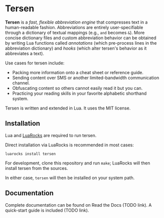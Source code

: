 # Tersen

**Tersen** is a *fast, flexible abbreviation engine*
    that compresses text in a human-readable fashion.
Abbreviations are entirely user-specifiable
    through a dictionary of textual mappings (e.g., `and` becomes `&`).
More concise dictionary files and custom abbreviation behavior
    can be obtained by writing Lua functions called
    *annotations* (which pre-process lines in the abbreviation dictionary)
    and *hooks* (which alter tersen's behavior as it abbreviates a text).

Use cases for tersen include:

* Packing more information onto a cheat sheet or reference guide.
* Sending content over SMS or another limited-bandwidth communication channel.
* Obfuscating content so others cannot easily read it but you can.
* Practicing your reading skills in your favorite alphabetic shorthand system.

Tersen is written and extended in Lua.
It uses the MIT license.


## Installation

Lua and [LuaRocks](https://luarocks.org) are required to run tersen.

Direct installation via LuaRocks is recommended in most cases:

```
luarocks install tersen
```

For development,
clone this repository and run `make`;
LuaRocks will then install tersen from the sources.

In either case, ``tersen`` will then be installed on your system path.


## Documentation

Complete documentation can be found on Read the Docs (TODO link).
A quick-start guide is included (TODO link).

